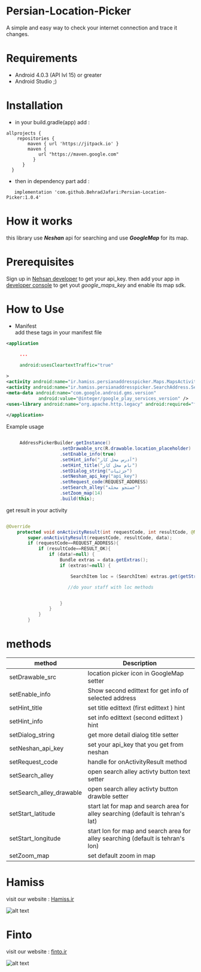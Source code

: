 # Persian-Location-Picker
A simple and easy way to check your internet connection and trace it changes.

# Requirements
* Android 4.0.3  (API lvl 15) or greater
* Android Studio ;)


# Installation 

* in your build.gradle(app) add :
```
allprojects {
    repositories {
        maven { url 'https://jitpack.io' }
        maven { 
            url "https://maven.google.com"
          }
      }
  }
```
* then in dependency part add :
```
   implementation 'com.github.BehradJafari:Persian-Location-Picker:1.0.4'

```
# How it works

this library use ***Neshan*** api for searching and use ***GoogleMap*** for its map.</p>

# Prerequisites
Sign up in [Nehsan developer](https://developers.neshan.org/panel/site/signup) to get your api_key.
then add your app in [developer console](https://console.developers.google.com) to get yout _google_maps_key_ and enable its map sdk.


# How to Use 

* Manifest <br/>
add these tags in your manifest file 
```xml
<application 

     ...
             
     android:usesCleartextTraffic="true"

>
<activity android:name="ir.hamiss.persianaddresspicker.Maps.MapsActivity" />
<activity android:name="ir.hamiss.persianaddresspicker.SearchAddress.SearchAddress" />
<meta-data android:name="com.google.android.gms.version"
            android:value="@integer/google_play_services_version" />
<uses-library android:name="org.apache.http.legacy" android:required="false"/>
  
</application>

```

Example usage
```java

     AddressPickerBuilder.getInstance()
                    .setDrawable_src(R.drawable.location_placeholder)
                    .setEnable_info(true)
                    .setHint_info("آدرس محل کار")
                    .setHint_title("نام محل کار")
                    .setDialog_string("جزئیات")
                    .setNeshan_api_key("api_key")
                    .setRequest_code(REQUEST_ADDRESS)
                    .setSearch_alley("جستجو محله")
                    .setZoom_map(14)
                    .build(this);

```

get result in your activity 
```java

@Override
    protected void onActivityResult(int requestCode, int resultCode, @Nullable Intent data) {
        super.onActivityResult(requestCode, resultCode, data);
        if (requestCode==REQUEST_ADDRESS){
            if (resultCode==RESULT_OK){
                if (data!=null) {
                    Bundle extras = data.getExtras();
                    if (extras!=null) {

                        SearchItem loc = (SearchItem) extras.get(getString(ir.hamiss.persianaddresspicker.R.string.location_searched));

                       //do your staff with loc methods


                    }
                }
            }
        }

```
# methods
| method | Description |
| --- | --- |
| setDrawable_src | location picker icon in GoogleMap setter |
| setEnable_info | Show second edittext for get info of selected address |
| setHint_title | set title edittext (first edittext ) hint |
| setHint_info | set info edittext (second edittext ) hint |
| setDialog_string | get more detail dialog title setter |
| setNeshan_api_key | set your api_key that you get from neshan |
| setRequest_code | handle for onActivityResult method |
| setSearch_alley | open search alley activty  button text setter  |
| setSearch_alley_drawable | open search alley activty  button drawble setter |
| setStart_latitude | start lat for map and search area for alley searching (default is tehran's lat) | 
| setStart_longitude | start lon for map and search area for alley searching (default is tehran's lon) | 
| setZoom_map | set default zoom in map  |






# Hamiss 
visit our website :
[Hamiss.ir](https://www.hamiss.ir "Hamiss's Homepage")


![alt text](https://hamiss.ir/img/bg-img/logo.png "Logo Title Text 1")

# Finto 
visit our website :
[finto.ir](https://www.finto.ir "finto's Homepage")


![alt text](https://startupforum.ir/images/cdn/2019/01/40.png )
